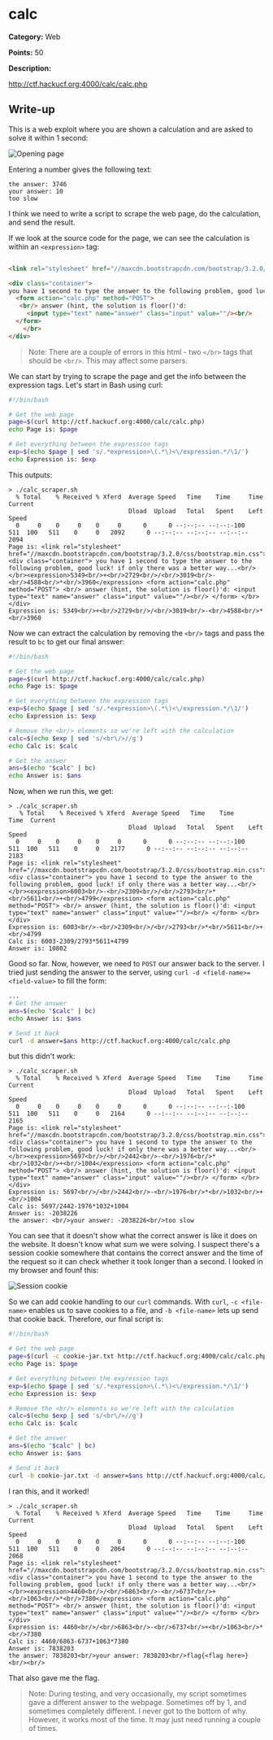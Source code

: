 # calc
**Category:** Web

**Points:** 50

**Description:**

http://ctf.hackucf.org:4000/calc/calc.php

## Write-up
This is a web exploit where you are shown a calculation and are asked to solve it within 1 second:

![Opening page](opening_page.png)

Entering a number gives the following text:
```
the answer: 3746
your answer: 10
too slow
```
I think we need to write a script to scrape the web page, do the calculation, and send the result.

If we look at the source code for the page, we can see the calculation is within an `<expression>` tag:
```html

<link rel="stylesheet" href="//maxcdn.bootstrapcdn.com/bootstrap/3.2.0/css/bootstrap.min.css">

<div class="container">
you have 1 second to type the answer to the following problem, good luck! if only there was a better way...<br/></br><expression>8647<br/>+<br/>2875<br/>/<br/>2045<br/>-<br/>2927<br/>*<br/>6835</expression>
  <form action="calc.php" method="POST">
   <br/> answer (hint, the solution is floor()'d:
	 <input type="text" name="answer" class="input" value=""/><br/>
  </form>
	</br>
</div>
```
> Note: There are a couple of errors in this html - two `</br>` tags that should be `<br/>`. This may affect some parsers.

 We can start by trying to scrape the page and get the info between the expression tags. Let's start in Bash using curl:
 ```bash
 #!/bin/bash

# Get the web page
page=$(curl http://ctf.hackucf.org:4000/calc/calc.php)
echo Page is: $page

# Get everything between the expression tags
exp=$(echo $page | sed 's/.*expression>\(.*\)<\/expression.*/\1/')
echo Expression is: $exp
```
This outputs:
```
> ./calc_scraper.sh 
  % Total    % Received % Xferd  Average Speed   Time    Time     Time  Current
                                 Dload  Upload   Total   Spent    Left  Speed
  0     0    0     0    0     0      0      0 --:--:-- --:--:-100   511  100   511    0     0   2092      0 --:--:-- --:--:-- --:--:--  2094
Page is: <link rel="stylesheet" href="//maxcdn.bootstrapcdn.com/bootstrap/3.2.0/css/bootstrap.min.css"> <div class="container"> you have 1 second to type the answer to the following problem, good luck! if only there was a better way...<br/></br><expression>5349<br/>+<br/>2729<br/>/<br/>3019<br/>-<br/>4588<br/>*<br/>3960</expression> <form action="calc.php" method="POST"> <br/> answer (hint, the solution is floor()'d: <input type="text" name="answer" class="input" value=""/><br/> </form> </br> </div>
Expression is: 5349<br/>+<br/>2729<br/>/<br/>3019<br/>-<br/>4588<br/>*<br/>3960
```
Now we can extract the calculation by removing the `<br/>` tags and pass the result to `bc` to get our final answer:
```bash
#!/bin/bash

# Get the web page
page=$(curl http://ctf.hackucf.org:4000/calc/calc.php)
echo Page is: $page

# Get everything between the expression tags
exp=$(echo $page | sed 's/.*expression>\(.*\)<\/expression.*/\1/')
echo Expression is: $exp

# Remove the <br/> elements so we're left with the calculation
calc=$(echo $exp | sed 's/<br\/>//g')
echo Calc is: $calc

# Get the answer
ans=$(echo "$calc" | bc)
echo Answer is: $ans
```
Now, when we run this, we get:
```
> ./calc_scraper.sh
   % Total    % Received % Xferd  Average Speed   Time    Time     Time  Current
                                 Dload  Upload   Total   Spent    Left  Speed
  0     0    0     0    0     0      0      0 --:--:-- --:--:-100   511  100   511    0     0   2177      0 --:--:-- --:--:-- --:--:--  2183
Page is: <link rel="stylesheet" href="//maxcdn.bootstrapcdn.com/bootstrap/3.2.0/css/bootstrap.min.css"> <div class="container"> you have 1 second to type the answer to the following problem, good luck! if only there was a better way...<br/></br><expression>6003<br/>-<br/>2309<br/>/<br/>2793<br/>*<br/>5611<br/>+<br/>4799</expression> <form action="calc.php" method="POST"> <br/> answer (hint, the solution is floor()'d: <input type="text" name="answer" class="input" value=""/><br/> </form> </br> </div>
Expression is: 6003<br/>-<br/>2309<br/>/<br/>2793<br/>*<br/>5611<br/>+<br/>4799
Calc is: 6003-2309/2793*5611+4799
Answer is: 10802
```
Good so far. Now, however, we need to `POST` our answer back to the server. I tried just sending the answer to the server, using `curl -d <field-name>=<field-value>` to fill the form:
```bash
...
# Get the answer
ans=$(echo "$calc" | bc)
echo Answer is: $ans

# Send it back
curl -d answer=$ans http://ctf.hackucf.org:4000/calc/calc.php
```
but this didn't work:
```
> ./calc_scraper.sh 
  % Total    % Received % Xferd  Average Speed   Time    Time     Time  Current
                                 Dload  Upload   Total   Spent    Left  Speed
  0     0    0     0    0     0      0      0 --:--:-- --:--:-100   511  100   511    0     0   2164      0 --:--:-- --:--:-- --:--:--  2165
Page is: <link rel="stylesheet" href="//maxcdn.bootstrapcdn.com/bootstrap/3.2.0/css/bootstrap.min.css"> <div class="container"> you have 1 second to type the answer to the following problem, good luck! if only there was a better way...<br/></br><expression>5697<br/>/<br/>2442<br/>-<br/>1976<br/>*<br/>1032<br/>+<br/>1004</expression> <form action="calc.php" method="POST"> <br/> answer (hint, the solution is floor()'d: <input type="text" name="answer" class="input" value=""/><br/> </form> </br> </div>
Expression is: 5697<br/>/<br/>2442<br/>-<br/>1976<br/>*<br/>1032<br/>+<br/>1004
Calc is: 5697/2442-1976*1032+1004
Answer is: -2038226
the answer: <br/>your answer: -2038226<br/>too slow
```
You can see that it doesn't show what the correct answer is like it does on the website. It doesn't know what sum we were solving. I suspect there's a session cookie somewhere that contains the correct answer and the time of the request so it can check whether it took longer than a second. I looked in my browser and founf this:

![Session cookie](session.png)

So we can add cookie handling to our `curl` commands. With `curl`, `-c <file-name>` enables us to save cookies to a file, and `-b <file-name>` lets up send that cookie back. Therefore, our final script is:
```bash
#!/bin/bash

# Get the web page
page=$(curl -c cookie-jar.txt http://ctf.hackucf.org:4000/calc/calc.php)
echo Page is: $page

# Get everything between the expression tags
exp=$(echo $page | sed 's/.*expression>\(.*\)<\/expression.*/\1/')
echo Expression is: $exp

# Remove the <br/> elements so we're left with the calculation
calc=$(echo $exp | sed 's/<br\/>//g')
echo Calc is: $calc

# Get the answer
ans=$(echo "$calc" | bc)
echo Answer is: $ans

# Send it back
curl -b cookie-jar.txt -d answer=$ans http://ctf.hackucf.org:4000/calc/calc.php
```
I ran this, and it worked!
```
> ./calc_scraper.sh 
  % Total    % Received % Xferd  Average Speed   Time    Time     Time  Current
                                 Dload  Upload   Total   Spent    Left  Speed
  0     0    0     0    0     0      0      0 --:--:-- --:--:-100   511  100   511    0     0   2064      0 --:--:-- --:--:-- --:--:--  2068
Page is: <link rel="stylesheet" href="//maxcdn.bootstrapcdn.com/bootstrap/3.2.0/css/bootstrap.min.css"> <div class="container"> you have 1 second to type the answer to the following problem, good luck! if only there was a better way...<br/></br><expression>4460<br/>/<br/>6863<br/>-<br/>6737<br/>+<br/>1063<br/>*<br/>7380</expression> <form action="calc.php" method="POST"> <br/> answer (hint, the solution is floor()'d: <input type="text" name="answer" class="input" value=""/><br/> </form> </br> </div>
Expression is: 4460<br/>/<br/>6863<br/>-<br/>6737<br/>+<br/>1063<br/>*<br/>7380
Calc is: 4460/6863-6737+1063*7380
Answer is: 7838203
the answer: 7838203<br/>your answer: 7838203<br/>flag{<flag here>}<br/><br/>
```
That also gave me the flag.

> Note: During testing, and very occasionally, my script sometimes gave a different answer to the webpage. Sometimes off by 1, and sometimes completely different. I never got to the bottom of why. However, it works most of the time. It may just need running a couple of times.

